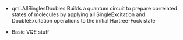 - qml.AllSinglesDoubles Builds a quantum circuit to prepare correlated states of molecules by applying all SingleExcitation and DoubleExcitation operations to the initial Hartree-Fock state

- Basic VQE stuff